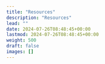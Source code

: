 ```yaml
---
title: "Resources"
description: "Resources"
lead: ""
date: 2024-07-26T08:48:45+00:00
lastmod: 2024-07-26T08:48:45+00:00
weight: 500
draft: false
images: []
---
```

